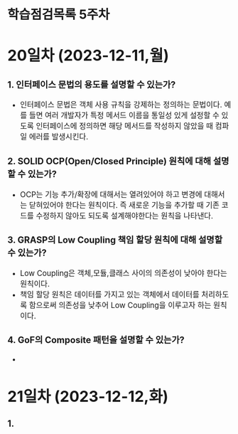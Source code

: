 # 학습점검목록 5주차
<span style="font-size:120%">

# 20일차 (2023-12-11,월)
### 1. 인터페이스 문법의 용도를 설명할 수 있는가?
  - 인터페이스 문법은 객체 사용 규칙을 강제하는 정의하는 문법이다. 예를 들면 여러 개발자가 특정 메서드 이름을 통일성 있게 설정할 수 있도록 인터페이스에 정의하면 해당 메서드를 작성하지 않았을 때 컴파일 에러를 발생시킨다.

### 2. SOLID OCP(Open/Closed Principle) 원칙에 대해 설명할 수 있는가?
  - OCP는 기능 추가/확장에 대해서는 열려있어야 하고 변경에 대해서는 닫혀있어야 한다는 원칙이다. 즉 새로운 기능을 추가할 때 기존 코드를 수정하지 않아도 되도록 설계해야한다는 원칙을 나타낸다.

### 3. GRASP의 Low Coupling 책임 할당 원칙에 대해 설명할 수 있는가?
  - Low Coupling은 객체,모듈,클래스 사이의 의존성이 낮아야 한다는 원칙이다. 
  - 책임 할당 원칙은 데이터를 가지고 있는 객체에서 데이터를 처리하도록 함으로써 의존성을 낮추어 Low Coupling을 이루고자 하는 원칙이다.

### 4. GoF의 Composite 패턴을 설명할 수 있는가?
  - 

# 21일차 (2023-12-12,화)
### 1. 

</span>